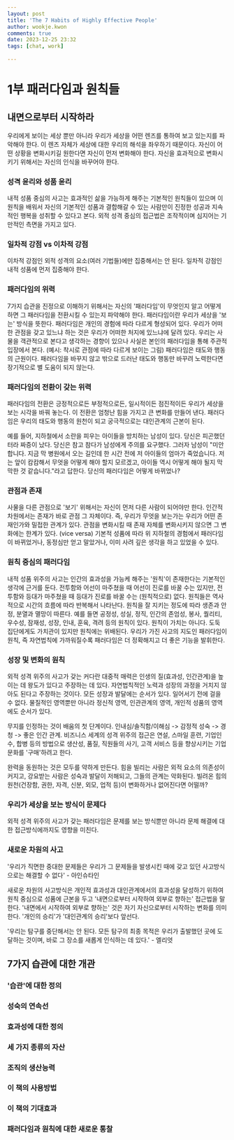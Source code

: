 ```yaml
---  
layout: post  
title: 'The 7 Habits of Highly Effective People'  
author: wookje.kwon  
comments: true  
date: 2023-12-25 23:32  
tags: [chat, work]  
  
---  
```


# 1부 패러다임과 원칙들

## 내면으로부터 시작하라

우리에게 보이는 세상 뿐만 아니라 우리가 세상을 어떤 렌즈를 통하여 보고 있는지를 파악해야 한다. 이 렌즈 자체가 세상에 대한 우리의 해석을 좌우하기 때문이다. 자신이 어떤 상황을 변화시키길 원한다면 자신이 먼저 변화해야 한다. 자신을 효과적으로 변화시키기 위해서는 자신의 인식을 바꾸어야 한다.  

### 성격 윤리와 성품 윤리

내적 성품 중심의 사고는 효과적인 삶을 가능하게 해주는 기본적인 원칙들이 있으며 이 원칙을 배워서 자신의 기본적인 성품과 결합해갈 수 있는 사람만이 진정한 성공과 지속적인 행복을 성취할 수 있다고 본다. 외적 성격 중심의 접근법은 조작적이며 심지어는 기만적인 측면을 가지고 있다.

### 일차적 강점 vs 이차적 강점

이차적 강점인 외적 성격의 요소(여러 기법들)에만 집중해서는 안 된다. 일차적 강점인 내적 성품에 먼저 집중해야 한다.  

### 패러다임의 위력

7가지 습관을 진정으로 이해하기 위해서는 자신의 '패러다임'이 무엇인지 알고 어떻게 하면 그 패러다임을 전환시킬 수 있는지 파악해야 한다. 패러다임이란 우리가 세상을 '보는' 방식을 뜻한다. 패러다임은 개인의 경험에 따라 다르게 형성되어 있다. 우리가 어떠한 관점을 갖고 있느냐 하는 것은 우리가 어떠한 처지에 있느냐에 달려 있다. 우리는 사물을 객관적으로 본다고 생각하는 경향이 있으나 사실은 본인의 패러다임을 통해 주관적 입장에서 본다. (예시: 착시로 관점에 따라 다르게 보이는 그림) 패러다임은 태도와 행동의 근원이다. 패러다임을 바꾸지 않고 밖으로 드러난 태도와 행동만 바꾸려 노력한다면 장기적으로 별 도움이 되지 않는다.   

### 패러다임의 전환이 갖는 위력

패러다임의 전환은 긍정적으로든 부정적으로든, 일시적이든 점진적이든 우리가 세상을 보는 시각을 바꿔 놓는다. 이 전환은 엄청난 힘을 가지고 큰 변화를 만들어 낸다. 패러다임은 우리의 태도와 행동의 원천이 되고 궁극적으로는 대인관계의 근본이 된다.

예를 들어, 지하철에서 소란을 피우는 아이들을 방치하는 남성이 있다. 당신은 피곤했던 터라 짜증이 났다. 당신은 참고 참다가 남성에게 주의를 요구했다. 그러자 남성이 "미안합니다. 지금 막 병원에서 오는 길인데 한 시간 전에 저 아이들의 엄마가 죽었습니다. 저는 앞이 캄캄해서 무엇을 어떻게 해야 할지 모르겠고, 아이들 역시 어떻게 해야 될지 막막한 것 같습니다."라고 답한다. 당신의 패러다임은 어떻게 바뀌었나?  

### 관점과 존재

사물을 다른 관점으로 '보기' 위해서는 자신이 먼저 다른 사람이 되어야만 한다. 인간적 차원에서는 존재가 바로 관점 그 자체이다. 즉, 우리가 무엇을 보는가는 우리가 어떤 존재인가와 밀접한 관계가 있다. 관점을 변화시킬 때 존재 자체를 변화시키지 않으면 그 변화에는 한계가 있다. (vice versa) 기본적 성품에 따라 위 지하철의 경험에서 패러다임이 바뀌었거나, 동정심만 얻고 말았거나, 이미 사려 깊은 생각을 하고 있었을 수 있다.  

### 원칙 중심의 패러다임

내적 성품 위주의 사고는 인간의 효과성을 가능케 해주는 '원칙'이 존재한다는 기본적인 생각에 근거를 둔다. 전투함와 어선이 마주쳤을 때 어선이 진로를 바꿀 수는 있지만, 전투함와 등대가 마주쳤을 때 등대가 진로를 바꿀 수는 (원칙적으로) 없다. 원칙들은 역사적으로 시간의 흐름에 따라 반복해서 나타난다. 원칙을 잘 지키는 정도에 따라 생존과 안정, 분열과 멸망이 따른다. 예를 들면 공정성, 성실, 정직, 인간의 존엄성, 봉사, 퀄리티, 우수성, 잠재성, 성장, 인내, 훈육, 격려 등의 원칙이 있다. 원칙이 가치는 아니다. 도둑 집단에게도 가치관이 있지만 원칙에는 위배된다. 우리가 가진 사고의 지도인 패러다임이 원칙, 즉 자연법칙에 가까워질수록 패러다임은 더 정확해지고 더 좋은 기능을 발휘한다.  

### 성장 및 변화의 원칙

외적 성격 위주의 사고가 갖는 커다란 대중적 매력은 인생의 질(효과성, 인간관계)을 높이는 데 왕도가 있다고 주장하는 데 있다. 자연법칙적인 노력과 성장의 과정을 거치지 않아도 된다고 주장하는 것이다. 모든 성장과 발달에는 순서가 있다. 일어서기 전에 걸을 수 없다. 물질적인 영역뿐만 아니라 정신적 영역, 인관관계의 영역, 개인적 성품의 영역에도 순서가 있다.  

무지를 인정하는 것이 배움의 첫 단계이다. 인내심/솔직함/이해심 -> 감정적 성숙 -> 경청 -> 좋은 인간 관계. 비즈니스 세계의 성격 위주의 접근은 연설, 스마일 훈련, 기업인수, 합병 등의 방법으로 생산성, 품질, 직원들의 사기, 고객 서비스 등을 향상시키는 기업문화를 '구매'하려고 한다.  

완력을 동원하는 것은 모두를 약하게 만든다. 힘을 빌리는 사람은 외적 요소의 의존성이 커지고, 강요받는 사람은 성숙과 발달이 저해되고, 그들의 관계는 악화된다. 빌려온 힘의 원천(건장함, 권한, 자격, 신분, 외모, 업적 등)이 변화하거나 없어진다면 어떨까?  

### 우리가 세상을 보는 방식이 문제다

외적 성격 위주의 사고가 갖는 패러다임은 문제를 보는 방식뿐만 아니라 문제 해결에 대한 접근방식에까지도 영향을 미친다.  

### 새로운 차원의 사고

'우리가 직면한 중대한 문제들은 우리가 그 문제들을 발생시킨 때에 갖고 있던 사고방식으로는 해결할 수 없다' - 아인슈타인  

새로운 차원의 사고방식은 개인적 효과성과 대인관계에서의 효과성을 달성하기 위하여 원칙 중심으로 성품에 근본을 두고 '내면으로부터 시작하여 외부로 향하는' 접근법을 말한다. '내면에서 시작하여 외부로 향하는' 것은 자기 자신으로부터 시작하는 변화를 의미한다. '개인의 승리'가 '대인관계의 승리'보다 앞선다.  

'우리는 탐구를 중단해서는 안 된다. 모든 탐구의 최종 목적은 우리가 출발했던 곳에 도달하는 것이며, 바로 그 장소를 새롭게 인식하는 데 있다.' - 엘리엇

## 7가지 습관에 대한 개관

### '습관'에 대한 정의

### 성숙의 연속선

### 효과성에 대한 정의

### 세 가지 종류의 자산

### 조직의 생산능력

### 이 책의 사용방법

### 이 책의 기대효과

### 패러다임과 원칙에 대한 새로운 통찰
